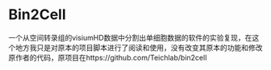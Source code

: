 ﻿# Bin2Cell
 一个从空间转录组的visiumHD数据中分割出单细胞数据的软件的实验复现，在这个地方我只是对原本的项目脚本进行了阅读和使用，没有改变其原本的功能和修改原作者的代码，原项目在https://github.com/Teichlab/bin2cell
